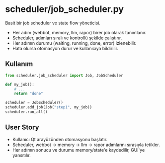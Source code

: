 # scheduler/job_scheduler.py

Basit bir job scheduler ve state flow yöneticisi.

- Her adım (webbot, memory, llm, rapor) birer job olarak tanımlanır.
- Scheduler, adımları sıralı ve kontrollü şekilde çalıştırır.
- Her adımın durumu (waiting, running, done, error) izlenebilir.
- Hata olursa otomasyon durur ve kullanıcıya bildirilir.

## Kullanım
```python
from scheduler.job_scheduler import Job, JobScheduler

def my_job():
    # ...
    return "done"

scheduler = JobScheduler()
scheduler.add_job(Job("step1", my_job))
scheduler.run_all()
```

## User Story
- Kullanıcı Qt arayüzünden otomasyonu başlatır.
- Scheduler, webbot → memory → llm → rapor adımlarını sırasıyla tetikler.
- Her adımın sonucu ve durumu memory/state'e kaydedilir, GUI'ye yansıtılır.
